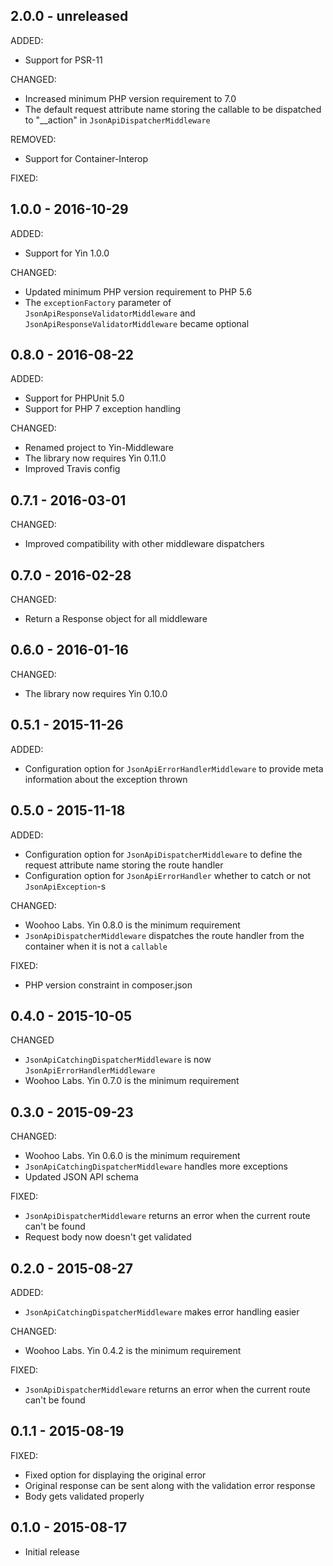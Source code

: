 ## 2.0.0 - unreleased

ADDED:

- Support for PSR-11

CHANGED:

- Increased minimum PHP version requirement to 7.0
- The default request attribute name storing the callable to be dispatched to "__action" in `JsonApiDispatcherMiddleware`

REMOVED:

- Support for Container-Interop

FIXED:

## 1.0.0 - 2016-10-29

ADDED:

- Support for Yin 1.0.0

CHANGED:

- Updated minimum PHP version requirement to PHP 5.6
- The `exceptionFactory` parameter of `JsonApiResponseValidatorMiddleware` and `JsonApiResponseValidatorMiddleware` became optional

## 0.8.0 - 2016-08-22

ADDED:

- Support for PHPUnit 5.0
- Support for PHP 7 exception handling

CHANGED:

- Renamed project to Yin-Middleware
- The library now requires Yin 0.11.0
- Improved Travis config

## 0.7.1 - 2016-03-01

CHANGED:

- Improved compatibility with other middleware dispatchers

## 0.7.0 - 2016-02-28

CHANGED:

- Return a Response object for all middleware

## 0.6.0 - 2016-01-16

CHANGED:

- The library now requires Yin 0.10.0

## 0.5.1 - 2015-11-26

ADDED:

- Configuration option for `JsonApiErrorHandlerMiddleware` to provide meta information about the exception thrown

## 0.5.0 - 2015-11-18

ADDED:

- Configuration option for `JsonApiDispatcherMiddleware` to define the request attribute name storing the route handler
- Configuration option for `JsonApiErrorHandler` whether to catch or not `JsonApiException`-s

CHANGED:

- Woohoo Labs. Yin 0.8.0 is the minimum requirement
- `JsonApiDispatcherMiddleware` dispatches the route handler from the container when it is not a `callable` 

FIXED:

- PHP version constraint in composer.json

## 0.4.0 - 2015-10-05

CHANGED
- `JsonApiCatchingDispatcherMiddleware` is now `JsonApiErrorHandlerMiddleware`
- Woohoo Labs. Yin 0.7.0 is the minimum requirement

## 0.3.0 - 2015-09-23

CHANGED:

- Woohoo Labs. Yin 0.6.0 is the minimum requirement
- `JsonApiCatchingDispatcherMiddleware` handles more exceptions
- Updated JSON API schema

FIXED:

- `JsonApiDispatcherMiddleware` returns an error when the current route can't be found
- Request body now doesn't get validated

## 0.2.0 - 2015-08-27

ADDED:

- `JsonApiCatchingDispatcherMiddleware` makes error handling easier

CHANGED:

- Woohoo Labs. Yin 0.4.2 is the minimum requirement

FIXED:

- `JsonApiDispatcherMiddleware` returns an error when the current route can't be found

## 0.1.1 - 2015-08-19

FIXED:

- Fixed option for displaying the original error
- Original response can be sent along with the validation error response
- Body gets validated properly

## 0.1.0 - 2015-08-17

- Initial release
